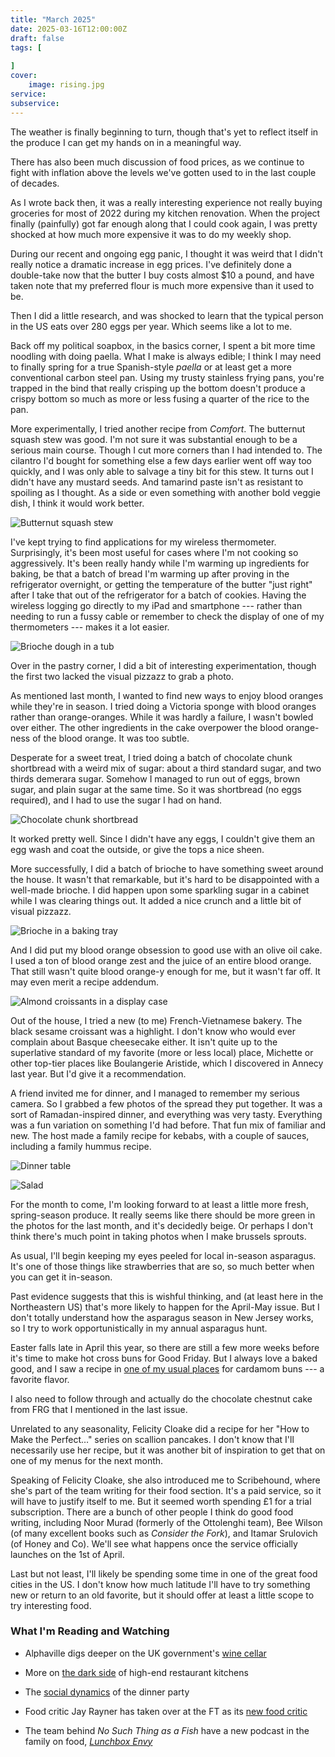 ```yaml
---
title: "March 2025"
date: 2025-03-16T12:00:00Z
draft: false
tags: [
    
]
cover:
    image: rising.jpg
service: 
subservice: 
---
```


The weather is finally beginning to turn, though that's yet to reflect itself in the produce I can get my hands on in a meaningful way.

There has also been much discussion of food prices, as we continue to fight with inflation above the levels we've gotten used to in the last couple of decades.

As I wrote back then, it was a really interesting experience not really buying groceries for most of 2022 during my kitchen renovation. When the project finally (painfully) got far enough along that I could cook again, I was pretty shocked at how much more expensive it was to do my weekly shop.

During our recent and ongoing egg panic, I thought it was weird that I didn't really notice a dramatic increase in egg prices. I've definitely done a double-take now that the butter I buy costs almost $10 a pound, and have taken note that my preferred flour is much more expensive than it used to be.

Then I did a little research, and was shocked to learn that the typical person in the US eats over 280 eggs per year. Which seems like a lot to me.

Back off my political soapbox, in the basics corner, I spent a bit more time noodling with doing paella. What I make is always edible; I think I may need to finally spring for a true Spanish-style _paella_ or at least get a more conventional carbon steel pan. Using my trusty stainless frying pans, you're trapped in the bind that really crisping up the bottom doesn't produce a crispy bottom so much as more or less fusing a quarter of the rice to the pan.

More experimentally, I tried another recipe from _Comfort_. The butternut squash stew was good. I'm not sure it was substantial enough to be a serious main course. Though I cut more corners than I had intended to. The cilantro I'd bought for something else a few days earlier went off way too quickly, and I was only able to salvage a tiny bit for this stew. It turns out I didn't have any mustard seeds. And tamarind paste isn't as resistant to spoiling as I thought. As a side or even something with another bold veggie dish, I think it would work better.

![Butternut squash stew](butternut.jpg)

I've kept trying to find applications for my wireless thermometer. Surprisingly, it's been most useful for cases where I'm not cooking so aggressively. It's been really handy while I'm warming up ingredients for baking, be that a batch of bread I'm warming up after proving in the refrigerator overnight, or getting the temperature of the butter "just right" after I take that out of the refrigerator for a batch of cookies. Having the wireless logging go directly to my iPad and smartphone --- rather than needing to run a fussy cable or remember to check the display of one of my thermometers --- makes it a lot easier.

![Brioche dough in a tub](pointage.jpg)

Over in the pastry corner, I did a bit of interesting experimentation, though the first two lacked the visual pizzazz to grab a photo.

As mentioned last month, I wanted to find new ways to enjoy blood oranges while they're in season. I tried doing a Victoria sponge with blood oranges rather than orange-oranges. While it was hardly a failure, I wasn't bowled over either. The other ingredients in the cake overpower the blood orange-ness of the blood orange. It was too subtle.

Desperate for a sweet treat, I tried doing a batch of chocolate chunk shortbread with a weird mix of sugar: about a third standard sugar, and two thirds demerara sugar. Somehow I managed to run out of eggs, brown sugar, and plain sugar at the same time. So it was shortbread (no eggs required), and I had to use the sugar I had on hand.

![Chocolate chunk shortbread](chocolate.jpg)

It worked pretty well. Since I didn't have any eggs, I couldn't give them an egg wash and coat the outside, or give the tops a nice sheen.

More successfully, I did a batch of brioche to have something sweet around the house. It wasn't that remarkable, but it's hard to be disappointed with a well-made brioche. I did happen upon some sparkling sugar in a cabinet while I was clearing things out. It added a nice crunch and a little bit of visual pizzazz.

![Brioche in a baking tray](brioche.jpg)

And I did put my blood orange obsession to good use with an olive oil cake. I used a ton of blood orange zest and the juice of an entire blood orange. That still wasn't quite blood orange-y enough for me, but it wasn't far off. It may even merit a recipe addendum.

![Almond croissants in a display case](bakery.jpg)

Out of the house, I tried a new (to me) French-Vietnamese bakery. The black sesame croissant was a highlight. I don't know who would ever complain about Basque cheesecake either. It isn't quite up to the superlative standard of my favorite (more or less local) place, Michette or other top-tier places like Boulangerie Aristide, which I discovered in Annecy last year. But I'd give it a recommendation.

A friend invited me for dinner, and I managed to remember my serious camera. So I grabbed a few photos of the spread they put together. It was a sort of Ramadan-inspired dinner, and everything was very tasty. Everything was a fun variation on something I'd had before. That fun mix of familiar and new. The host made a family recipe for kebabs, with a couple of sauces, including a family hummus recipe.

![Dinner table](spread.jpg)

![Salad](salad.jpg)

For the month to come, I'm looking forward to at least a little more fresh, spring-season produce. It really seems like there should be more green in the photos for the last month, and it's decidedly beige. Or perhaps I don't think there's much point in taking photos when I make brussels sprouts.

As usual, I'll begin keeping my eyes peeled for local in-season asparagus. It's one of those things like strawberries that are so, so much better when you can get it in-season.

Past evidence suggests that this is wishful thinking, and (at least here in the Northeastern US) that's more likely to happen for the April-May issue. But I don't totally understand how the asparagus season in New Jersey works, so I try to work opportunistically in my annual asparagus hunt.

Easter falls late in April this year, so there are still a few more weeks before it's time to make hot cross buns for Good Friday. But I always love a baked good, and I saw a recipe in [one of my usual places](https://www.theguardian.com/food/2025/jan/31/scandinavian-cardamom-buns-recipe-richard-hart) for cardamom buns --- a favorite flavor.

I also need to follow through and actually do the chocolate chestnut cake from FRG that I mentioned in the last issue.

Unrelated to any seasonality, Felicity Cloake did a recipe for her "How to Make the Perfect…" series on scallion pancakes. I don't know that I'll necessarily use her recipe, but it was another bit of inspiration to get that on one of my menus for the next month.

Speaking of Felicity Cloake, she also introduced me to Scribehound, where she's part of the team writing for their food section. It's a paid service, so it will have to justify itself to me. But it seemed worth spending £1 for a trial subscription. There are a bunch of other people I think do good food writing, including Noor Murad (formerly of the Ottolenghi team), Bee Wilson (of many excellent books such as _Consider the Fork_), and Itamar Srulovich (of Honey and Co). We'll see what happens once the service officially launches on the 1st of April.

Last but not least, I'll likely be spending some time in one of the great food cities in the US. I don't know how much latitude I'll have to try something new or return to an old favorite, but it should offer at least a little scope to try interesting food.

### What I'm Reading and Watching

* Alphaville digs deeper on the UK government's [wine cellar](https://www.ft.com/content/23f15437-8bb4-47dd-a042-f847b2c73e1b)

* More on [the dark side](https://www.theguardian.com/food/2025/feb/27/restaurant-culture) of high-end restaurant kitchens

* The [social dynamics](https://www.nytimes.com/2025/03/08/nyregion/harlem-dinner-parties-nyc-chefs-alexander-smalls.html) of the dinner party

* Food critic Jay Rayner has taken over at the FT as its [new food critic](https://www.ft.com/content/e184e9a4-d653-41ff-9fd5-c9ddc0064e00)

* The team behind _No Such Thing as a Fish_ have a new podcast in the family on food, [_Lunchbox Envy_](https://www.qi.com/lunchbox)
